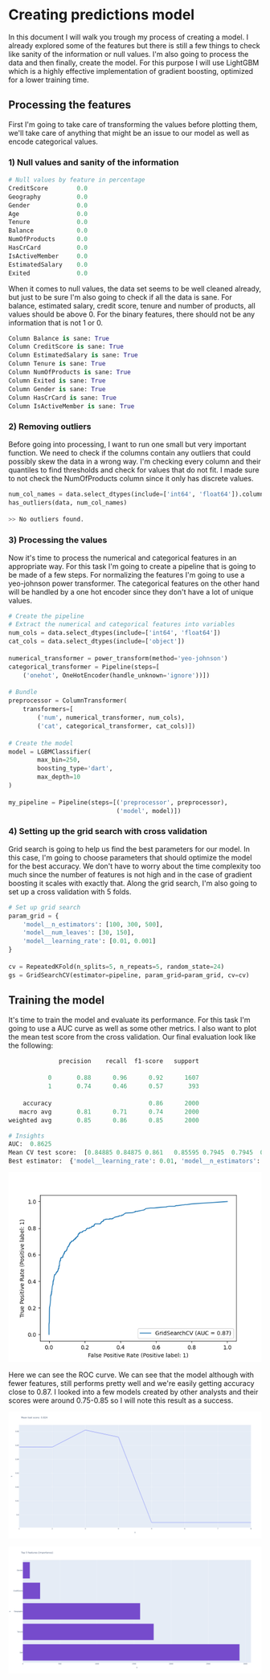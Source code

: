 # Creating predictions model

In this document I will walk you trough my process of creating a model. I already explored some of the features but there is still a few things to check like sanity of the information or null values. I'm also going to process the data and then finally, create the model. For this purpose I will use LightGBM which is a highly effective implementation of gradient boosting, optimized for a lower training time.

## Processing the features

First I'm going to take care of transforming the values before plotting them, we'll take care of anything that might be an issue to our model as well as encode categorical values.

### 1) Null values and sanity of the information

```Python
# Null values by feature in percentage
CreditScore        0.0
Geography          0.0
Gender             0.0
Age                0.0
Tenure             0.0
Balance            0.0
NumOfProducts      0.0
HasCrCard          0.0
IsActiveMember     0.0
EstimatedSalary    0.0
Exited             0.0
```

When it comes to null values, the data set seems to be well cleaned already, but just to be sure I'm also going to check if all the data is sane. For balance, estimated salary, credit score, tenure and number of products, all values should be above 0. For the binary features, there should not be any information that is not 1 or 0.

```Python
Column Balance is sane: True
Column CreditScore is sane: True
Column EstimatedSalary is sane: True
Column Tenure is sane: True
Column NumOfProducts is sane: True
Column Exited is sane: True
Column Gender is sane: True
Column HasCrCard is sane: True
Column IsActiveMember is sane: True
```



### 2) Removing outliers

Before going into processing, I want to run one small but very important function. We need to check if the columns contain any outliers that could possibly skew the data in a wrong way. I'm checking every column and their quantiles to find thresholds and check for values that do not fit. I made sure to not check the NumOfProducts column since it only has discrete values.

```python
num_col_names = data.select_dtypes(include=['int64', 'float64']).columns.values
has_outliers(data, num_col_names)

>> No outliers found.
```



### 3) Processing the values

Now it's time to process the numerical and categorical features in an appropriate way. For this task I'm going to create a pipeline that is going to be made of a few steps. For normalizing the features I'm going to use a yeo-johnson power transformer. The categorical features on the other hand will be handled by a one hot encoder since they don't have a lot of unique values.

```python
# Create the pipeline
# Extract the numerical and categorical features into variables
num_cols = data.select_dtypes(include=['int64', 'float64'])
cat_cols = data.select_dtypes(include=['object'])

numerical_transformer = power_transform(method='yeo-johnson')
categorical_transformer = Pipeline(steps=[
    ('onehot', OneHotEncoder(handle_unknown='ignore'))])

# Bundle
preprocessor = ColumnTransformer(
    transformers=[
        ('num', numerical_transformer, num_cols),
        ('cat', categorical_transformer, cat_cols)])

# Create the model
model = LGBMClassifier(
        max_bin=250,
        boosting_type='dart',
        max_depth=10
)

my_pipeline = Pipeline(steps=[('preprocessor', preprocessor),
                              ('model', model)])
```



### 4) Setting up the grid search with cross validation

Grid search is going to help us find the best parameters for our model. In this case, I'm going to choose parameters that should optimize the model for the best accuracy. We don't have to worry about the time complexity too much since the number of features is not high and in the case of gradient boosting it scales with exactly that. Along the grid search, I'm also going to set up a cross validation with 5 folds.

```Python
# Set up grid search
param_grid = {
    'model__n_estimators': [100, 300, 500],
    'model__num_leaves': [30, 150],
    'model__learning_rate': [0.01, 0.001]
}

cv = RepeatedKFold(n_splits=5, n_repeats=5, random_state=24)
gs = GridSearchCV(estimator=pipeline, param_grid=param_grid, cv=cv)
```



## Training the model

It's time to train the model and evaluate its performance. For this task I'm going to use a AUC curve as well as some other metrics. I also want to plot the mean test score from the cross validation. Our final evaluation look like the following:

```Python
              precision    recall  f1-score   support

           0       0.88      0.96      0.92      1607
           1       0.74      0.46      0.57       393

    accuracy                           0.86      2000
   macro avg       0.81      0.71      0.74      2000
weighted avg       0.85      0.86      0.85      2000
```

```Python
# Insights
AUC:  0.8625
Mean CV test score:  [0.84885 0.84875 0.861   0.85595 0.7945  0.7945  0.7945  0.7945 ]
Best estimator:  {'model__learning_rate': 0.01, 'model__n_estimators': 300, 'model__num_leaves': 30}
```

![ROC curve](./plots/roc.png)



Here we can see the ROC curve. We can see that the model although with fewer features, still performs pretty well and we're easily getting accuracy close to 0.87. I looked into a few models created by other analysts and their scores were around 0.75-0.85 so I will note this result as a success.

![ROC curve](./plots/mean-test-score.png)

![ROC curve](./plots/top-features.png)

